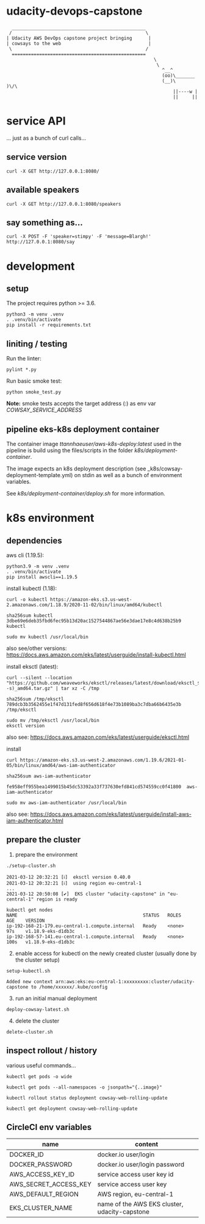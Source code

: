# udacity-devops-capstone

```
  _________________________________________________
 /                                                 \
| Udacity AWS DevOps capstone project bringing      |
| cowsays to the web                                |
 \                                                 /
  =================================================
                                                      \
                                                       \
                                                         ^__^
                                                         (oo)\_______
                                                         (__)\       )\/\
                                                             ||----w |
                                                             ||     ||
```

# service API

... just as a bunch of curl calls...

## service version

```
curl -X GET http://127.0.0.1:8080/
```

## available speakers

```
curl -X GET http://127.0.0.1:8080/speakers
```

## say something as...

```
curl -X POST -F 'speaker=stimpy' -F 'message=Blargh!' http://127.0.0.1:8080/say
```

# development

## setup

The project requires python >= 3.6.

```
python3 -m venv .venv
. .venv/bin/activate
pip install -r requirements.txt
```

## liniting / testing

Run the linter:

```
pylint *.py
```

Run basic smoke test:
```
python smoke_test.py
```

**Note:** smoke tests accepts the target address (<host>:<port>) as env var _COWSAY_SERVICE_ADDRESS_

## pipeline eks-k8s deployment container

The container image _ttannhaeuser/aws-k8s-deploy:latest_ used in the pipeline is build using the files/scripts in the folder _k8s/deployment-container_.

The image expects an k8s deployment description (see _k8s/cowsay-deployment-template.yml) on stdin as well as a bunch of environment variables.

See _k8s/deployment-container/deploy.sh_ for more information.

# k8s environment

## dependencies

aws cli (1.19.5):
```
python3.9 -m venv .venv
. .venv/bin/activate
pip install awscli==1.19.5
```

install kubectl (1.18):
```
curl -o kubectl https://amazon-eks.s3.us-west-2.amazonaws.com/1.18.9/2020-11-02/bin/linux/amd64/kubectl

sha256sum kubectl
3dbe69e6deb35fbd6fec95b13d20ac1527544867ae56e3dae17e8c4d638b25b9  kubectl

sudo mv kubectl /usr/local/bin
```

also see/other versions: https://docs.aws.amazon.com/eks/latest/userguide/install-kubectl.html

install eksctl (latest):
```
curl --silent --location "https://github.com/weaveworks/eksctl/releases/latest/download/eksctl_$(uname -s)_amd64.tar.gz" | tar xz -C /tmp

sha256sum /tmp/eksctl
789dcb3b3562455e1f47d131fed8f656d618f4e73b1089ba3c7dba66b6435e3b  /tmp/eksctl

sudo mv /tmp/eksctl /usr/local/bin
eksctl version
```

also see: https://docs.aws.amazon.com/eks/latest/userguide/eksctl.html

install 
```
curl https://amazon-eks.s3.us-west-2.amazonaws.com/1.19.6/2021-01-05/bin/linux/amd64/aws-iam-authenticator

sha256sum aws-iam-authenticator

fe958eff955bea1499015b45dc53392a33f737630efd841cd574559cc0f41800  aws-iam-authenticator

sudo mv aws-iam-authenticator /usr/local/bin
```

also see: https://docs.aws.amazon.com/eks/latest/userguide/install-aws-iam-authenticator.html

## prepare the cluster

1. prepare the environment
```
./setup-cluster.sh

2021-03-12 20:32:21 [ℹ]  eksctl version 0.40.0
2021-03-12 20:32:21 [ℹ]  using region eu-central-1
...
2021-03-12 20:50:08 [✔]  EKS cluster "udacity-capstone" in "eu-central-1" region is ready

kubectl get nodes
NAME                                              STATUS   ROLES    AGE    VERSION
ip-192-168-21-179.eu-central-1.compute.internal   Ready    <none>   97s    v1.18.9-eks-d1db3c
ip-192-168-57-141.eu-central-1.compute.internal   Ready    <none>   100s   v1.18.9-eks-d1db3c
```
2. enable access for kubectl on the newly created cluster (usually done by the cluster setup)
```
setup-kubectl.sh

Added new context arn:aws:eks:eu-central-1:xxxxxxxxx:cluster/udacity-capstone to /home/xxxxxx/.kube/config

```
3. run an initial manual deployment
```
deploy-cowsay-latest.sh
```
4. delete the cluster
```
delete-cluster.sh
```

## inspect rollout / history

various useful commands...
```
kubectl get pods -o wide

kubectl get pods --all-namespaces -o jsonpath="{..image}"

kubectl rollout status deployment cowsay-web-rolling-update

kubectl get deployment cowsay-web-rolling-update
```

## CircleCI env variables

| name                    | content                                       |
|-------------------------|-----------------------------------------------|
| DOCKER_ID               | docker.io user/login                          |
| DOCKER_PASSWORD         | docker.io user/login password                 |
| AWS_ACCESS_KEY_ID       | service access user key id                    |
| AWS_SECRET_ACCESS_KEY   | service access user key                       |
| AWS_DEFAULT_REGION      | AWS region, eu-central-1                      |
| EKS_CLUSTER_NAME        | name of the AWS EKS cluster, udacity-capstone |
